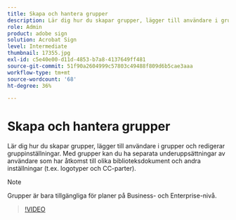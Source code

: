 ```yaml
---
title: Skapa och hantera grupper
description: Lär dig hur du skapar grupper, lägger till användare i grupper och redigerar gruppinställningar
role: Admin
product: adobe sign
solution: Acrobat Sign
level: Intermediate
thumbnail: 17355.jpg
exl-id: c5e40e00-d11d-4853-b7a8-4137649ff481
source-git-commit: 51f90a2604999c57803c49488f809d6b5cae3aaa
workflow-type: tm+mt
source-wordcount: '68'
ht-degree: 36%

---
```


# Skapa och hantera grupper

Lär dig hur du skapar grupper, lägger till användare i grupper och redigerar gruppinställningar. Med grupper kan du ha separata underuppsättningar av användare som har åtkomst till olika biblioteksdokument och andra inställningar (t.ex. logotyper och CC-parter).

>[!NOTE]
>
>Grupper är bara tillgängliga för planer på Business- och Enterprise-nivå.

>[!VIDEO](https://video.tv.adobe.com/v/344682?hidetitle=true)
